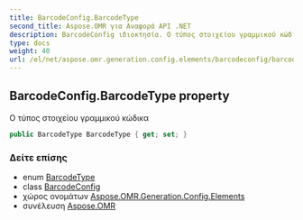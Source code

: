 ```yaml
---
title: BarcodeConfig.BarcodeType
second_title: Aspose.OMR για Αναφορά API .NET
description: BarcodeConfig ιδιοκτησία. Ο τύπος στοιχείου γραμμικού κώδικα
type: docs
weight: 40
url: /el/net/aspose.omr.generation.config.elements/barcodeconfig/barcodetype/
---
```

## BarcodeConfig.BarcodeType property

Ο τύπος στοιχείου γραμμικού κώδικα

```csharp
public BarcodeType BarcodeType { get; set; }
```

### Δείτε επίσης

* enum [BarcodeType](../../../aspose.omr.generation.config.enums/barcodetype/)
* class [BarcodeConfig](../)
* χώρος ονομάτων [Aspose.OMR.Generation.Config.Elements](../../barcodeconfig/)
* συνέλευση [Aspose.OMR](../../../)



